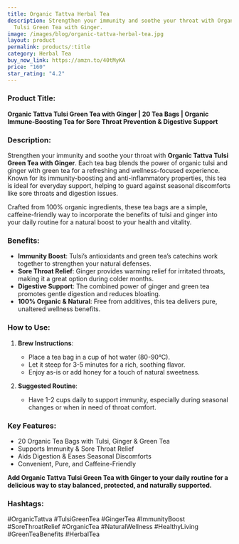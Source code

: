 ```yaml
---
title: Organic Tattva Herbal Tea
description: Strengthen your immunity and soothe your throat with Organic Tattva
  Tulsi Green Tea with Ginger.
image: /images/blog/organic-tattva-herbal-tea.jpg
layout: product
permalink: products/:title
category: Herbal Tea
buy_now_link: https://amzn.to/40tMyKA
price: "160"
star_rating: "4.2"
---
```

### Product Title:
**Organic Tattva Tulsi Green Tea with Ginger | 20 Tea Bags | Organic Immune-Boosting Tea for Sore Throat Prevention & Digestive Support**

### Description:
Strengthen your immunity and soothe your throat with **Organic Tattva Tulsi Green Tea with Ginger**. Each tea bag blends the power of organic tulsi and ginger with green tea for a refreshing and wellness-focused experience. Known for its immunity-boosting and anti-inflammatory properties, this tea is ideal for everyday support, helping to guard against seasonal discomforts like sore throats and digestion issues. 

Crafted from 100% organic ingredients, these tea bags are a simple, caffeine-friendly way to incorporate the benefits of tulsi and ginger into your daily routine for a natural boost to your health and vitality.

### Benefits:
- **Immunity Boost**: Tulsi’s antioxidants and green tea’s catechins work together to strengthen your natural defenses.
- **Sore Throat Relief**: Ginger provides warming relief for irritated throats, making it a great option during colder months.
- **Digestive Support**: The combined power of ginger and green tea promotes gentle digestion and reduces bloating.
- **100% Organic & Natural**: Free from additives, this tea delivers pure, unaltered wellness benefits.

### How to Use:
1. **Brew Instructions**:
   - Place a tea bag in a cup of hot water (80-90°C).
   - Let it steep for 3-5 minutes for a rich, soothing flavor.
   - Enjoy as-is or add honey for a touch of natural sweetness.

2. **Suggested Routine**:
   - Have 1-2 cups daily to support immunity, especially during seasonal changes or when in need of throat comfort.

### Key Features:
- 20 Organic Tea Bags with Tulsi, Ginger & Green Tea
- Supports Immunity & Sore Throat Relief
- Aids Digestion & Eases Seasonal Discomforts
- Convenient, Pure, and Caffeine-Friendly

**Add Organic Tattva Tulsi Green Tea with Ginger to your daily routine for a delicious way to stay balanced, protected, and naturally supported.**

### Hashtags:
#OrganicTattva #TulsiGreenTea #GingerTea #ImmunityBoost #SoreThroatRelief #OrganicTea #NaturalWellness #HealthyLiving #GreenTeaBenefits #HerbalTea
